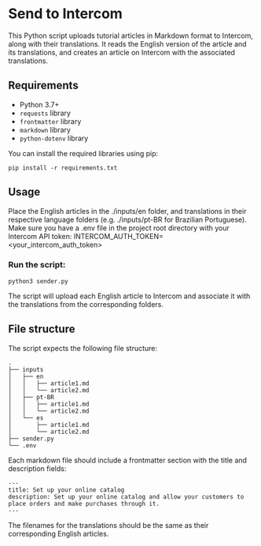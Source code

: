 # Send to Intercom

This Python script uploads tutorial articles in Markdown format to Intercom, along with their translations. It reads the English version of the article and its translations, and creates an article on Intercom with the associated translations.

## Requirements

- Python 3.7+
- `requests` library
- `frontmatter` library
- `markdown` library
- `python-dotenv` library

You can install the required libraries using pip:

`pip install -r requirements.txt`

## Usage

Place the English articles in the ./inputs/en folder, and translations in their respective language folders (e.g. ./inputs/pt-BR for Brazilian Portuguese).
Make sure you have a .env file in the project root directory with your Intercom API token:
INTERCOM_AUTH_TOKEN=<your_intercom_auth_token>

### Run the script:

`python3 sender.py`

The script will upload each English article to Intercom and associate it with the translations from the corresponding folders.

## File structure

The script expects the following file structure:

```
.
├── inputs
│   ├── en
│   │   ├── article1.md
│   │   └── article2.md
│   ├── pt-BR
│   │   ├── article1.md
│   │   └── article2.md
│   └── es
│       ├── article1.md
│       └── article2.md
├── sender.py
└── .env
```

Each markdown file should include a frontmatter section with the title and description fields:

```
---
title: Set up your online catalog
description: Set up your online catalog and allow your customers to place orders and make purchases through it.
---
```

The filenames for the translations should be the same as their corresponding English articles.
